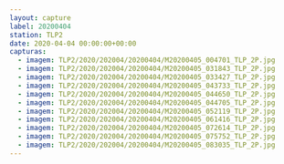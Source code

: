 ```yaml
---
layout: capture
label: 20200404
station: TLP2
date: 2020-04-04 00:00:00+00:00
capturas:
  - imagem: TLP2/2020/202004/20200404/M20200405_004701_TLP_2P.jpg
  - imagem: TLP2/2020/202004/20200404/M20200405_031843_TLP_2P.jpg
  - imagem: TLP2/2020/202004/20200404/M20200405_033427_TLP_2P.jpg
  - imagem: TLP2/2020/202004/20200404/M20200405_043733_TLP_2P.jpg
  - imagem: TLP2/2020/202004/20200404/M20200405_044650_TLP_2P.jpg
  - imagem: TLP2/2020/202004/20200404/M20200405_044705_TLP_2P.jpg
  - imagem: TLP2/2020/202004/20200404/M20200405_052119_TLP_2P.jpg
  - imagem: TLP2/2020/202004/20200404/M20200405_061416_TLP_2P.jpg
  - imagem: TLP2/2020/202004/20200404/M20200405_072614_TLP_2P.jpg
  - imagem: TLP2/2020/202004/20200404/M20200405_075752_TLP_2P.jpg
  - imagem: TLP2/2020/202004/20200404/M20200405_083035_TLP_2P.jpg
---
```

